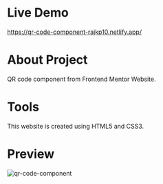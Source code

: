 # Live Demo

https://qr-code-component-rajkp10.netlify.app/

# About Project

QR code component from Frontend Mentor Website.

# Tools

This website is created using HTML5 and CSS3.

# Preview

![qr-code-component](https://user-images.githubusercontent.com/96880670/215314684-245340d2-c6d7-43f6-a3d1-2338aa640bd3.jpg)

